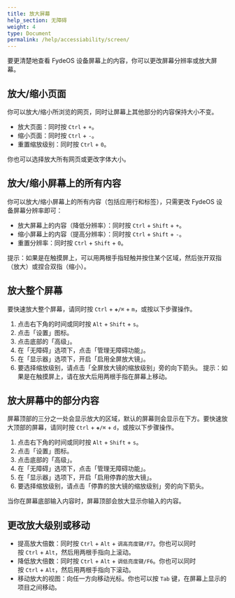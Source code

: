 ```yaml
---
title: 放大屏幕
help_section: 无障碍
weight: 4
type: Document
permalink: /help/accessiability/screen/
---
```


要更清楚地查看 FydeOS 设备屏幕上的内容，你可以更改屏幕分辨率或放大屏幕。

## 放大/缩小页面
你可以放大/缩小所浏览的网页，同时让屏幕上其他部分的内容保持大小不变。

- 放大页面：同时按 `Ctrl` + `+`。
- 缩小页面：同时按 `Ctrl` + `-`。
- 重置缩放级别：同时按 `Ctrl` + `0`。

你也可以选择放大所有网页或更改字体大小。

## 放大/缩小屏幕上的所有内容

你可以放大/缩小屏幕上的所有内容（包括应用行和标签），只需更改 FydeOS 设备屏幕分辨率即可：
- 放大屏幕上的内容（降低分辨率）：同时按 `Ctrl` + `Shift` + `+`。
- 缩小屏幕上的内容（提高分辨率）：同时按 `Ctrl` + `Shift` + `-`。
- 重置分辨率：同时按 `Ctrl` + `Shift` + `0`。

提示：如果是在触摸屏上，可以用两根手指轻触并按住某个区域，然后张开双指（放大）或捏合双指（缩小）。

## 放大整个屏幕

要快速放大整个屏幕，请同时按 `Ctrl` + `❖/⌘` + `m`，或按以下步骤操作。

1. 点击右下角的时间或同时按 `Alt` + `Shift` + `s`。
2. 点击「设置」图标。
3. 点击底部的「高级」。
4. 在「无障碍」选项下，点击「管理无障碍功能」。
5. 在「显示器」选项下，开启「启用全屏放大镜」。
6. 要选择缩放级别，请点击「全屏放大镜的缩放级别」旁的向下箭头。
提示：如果是在触摸屏上，请在放大后用两根手指在屏幕上移动。

## 放大屏幕中的部分内容

屏幕顶部的三分之一处会显示放大的区域，默认的屏幕则会显示在下方。要快速放大顶部的屏幕，请同时按 `Ctrl` + `❖/⌘` + `d`，或按以下步骤操作。

1. 点击右下角的时间或同时按 `Alt` + `Shift` + `s`。
2. 点击「设置」图标。
3. 点击底部的「高级」。
4. 在「无障碍」选项下，点击「管理无障碍功能」。
5. 在「显示器」选项下，开启「启用停靠的放大镜」。
6. 要选择缩放级别，请点击「停靠的放大镜的缩放级别」旁的向下箭头。

当你在屏幕底部输入内容时，屏幕顶部会放大显示你输入的内容。

## 更改放大级别或移动

- 提高放大倍数：同时按 `Ctrl` + `Alt` + `调高亮度键/F7`。你也可以同时按 `Ctrl` + `Alt`，然后用两根手指向上滚动。
- 降低放大倍数：同时按 `Ctrl` + `Alt` + `调低亮度键/F6`。你也可以同时按 `Ctrl` + `Alt`，然后用两根手指向下滚动。
- 移动放大的视图：向任一方向移动光标。你也可以按 `Tab` 键，在屏幕上显示的项目之间移动。

